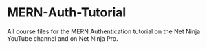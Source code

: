 # MERN-Auth-Tutorial
All course files for the MERN Authentication tutorial on the Net Ninja YouTube channel and on Net Ninja Pro.

